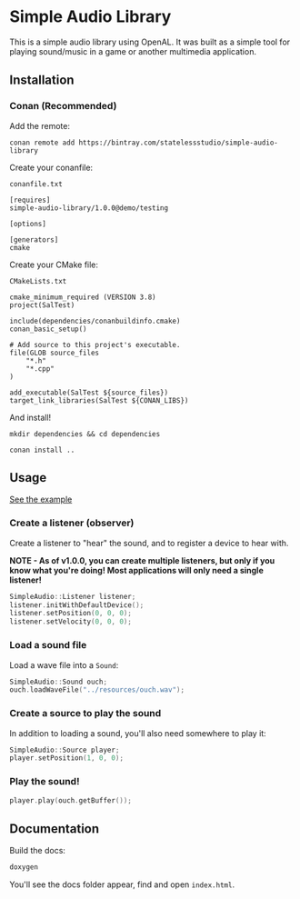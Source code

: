 # Simple Audio Library

This is a simple audio library using OpenAL. It was built as a simple tool for playing sound/music in a game or another multimedia application.

## Installation

### Conan (Recommended)

Add the remote:

`conan remote add https://bintray.com/statelessstudio/simple-audio-library`

Create your conanfile:

`conanfile.txt`
```
[requires]
simple-audio-library/1.0.0@demo/testing

[options]

[generators]
cmake
```

Create your CMake file:

`CMakeLists.txt`
```
cmake_minimum_required (VERSION 3.8)
project(SalTest)

include(dependencies/conanbuildinfo.cmake)
conan_basic_setup()

# Add source to this project's executable.
file(GLOB source_files
    "*.h"
    "*.cpp"
)

add_executable(SalTest ${source_files})
target_link_libraries(SalTest ${CONAN_LIBS})
```

And install!

`mkdir dependencies && cd dependencies`

`conan install ..`

## Usage

[See the example](https://github.com/StatelessStudio/SimpleAudioLibrary/test_package/example.cpp)

### Create a listener (observer)

Create a listener to "hear" the sound, and to register a device to hear with.

**NOTE - As of v1.0.0, you can create multiple listeners, but only if you know what you're doing! Most applications will only need a single listener!**

```cpp
SimpleAudio::Listener listener;
listener.initWithDefaultDevice();
listener.setPosition(0, 0, 0);
listener.setVelocity(0, 0, 0);
```

### Load a sound file

Load a wave file into a `Sound`:

```cpp
SimpleAudio::Sound ouch;
ouch.loadWaveFile("../resources/ouch.wav");
```

### Create a source to play the sound

In addition to loading a sound, you'll also need somewhere to play it:

```cpp
SimpleAudio::Source player;
player.setPosition(1, 0, 0);
```

### Play the sound!

```cpp
player.play(ouch.getBuffer());
```

## Documentation

Build the docs:

```bash
doxygen
```

You'll see the docs folder appear, find and open `index.html`.
